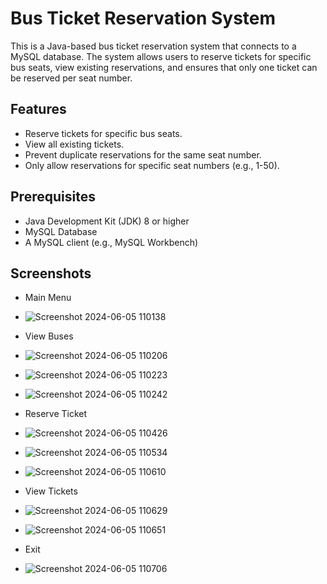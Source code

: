# Bus Ticket Reservation System

This is a Java-based bus ticket reservation system that connects to a MySQL database. The system allows users to reserve tickets for specific bus seats, view existing reservations, and ensures that only one ticket can be reserved per seat number.

## Features

- Reserve tickets for specific bus seats.
- View all existing tickets.
- Prevent duplicate reservations for the same seat number.
- Only allow reservations for specific seat numbers (e.g., 1-50).

## Prerequisites

- Java Development Kit (JDK) 8 or higher
- MySQL Database
- A MySQL client (e.g., MySQL Workbench)

## Screenshots

- Main Menu
- ![Screenshot 2024-06-05 110138](https://github.com/Sunilkumar2230/myfirstproject/assets/171160740/61e0e4da-6c4e-456a-967a-8a6e04e7bbae)

- View Buses
- ![Screenshot 2024-06-05 110206](https://github.com/Sunilkumar2230/myfirstproject/assets/171160740/4e80ab22-a045-42eb-80db-ef9e0891d921)
- ![Screenshot 2024-06-05 110223](https://github.com/Sunilkumar2230/myfirstproject/assets/171160740/c9d86f65-56f3-412d-8227-0f9107309a26)
- ![Screenshot 2024-06-05 110242](https://github.com/Sunilkumar2230/myfirstproject/assets/171160740/866637dc-0a39-454f-b33b-fc4a35340e60)

- Reserve Ticket
- ![Screenshot 2024-06-05 110426](https://github.com/Sunilkumar2230/myfirstproject/assets/171160740/c216148a-821f-44db-811c-dbaaefd83d65)
- ![Screenshot 2024-06-05 110534](https://github.com/Sunilkumar2230/myfirstproject/assets/171160740/83ab6e96-d767-45c8-88c4-f5fc493731d4)
- ![Screenshot 2024-06-05 110610](https://github.com/Sunilkumar2230/myfirstproject/assets/171160740/301f9ac8-f067-4fb0-9920-0fef7d661220)

- View Tickets
- ![Screenshot 2024-06-05 110629](https://github.com/Sunilkumar2230/myfirstproject/assets/171160740/3cdb8431-426a-498a-84a3-f382dadcef9c)
- ![Screenshot 2024-06-05 110651](https://github.com/Sunilkumar2230/myfirstproject/assets/171160740/599937b6-7ed9-4a9d-a25e-1d8c76ed2ffd)

- Exit
- ![Screenshot 2024-06-05 110706](https://github.com/Sunilkumar2230/myfirstproject/assets/171160740/49bf978d-447d-4c57-be6a-160979536698)

  

  
